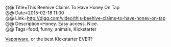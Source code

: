 @@ Title=This Beehive Claims To Have Honey On Tap  
@@ Date=2015-02-18 11:00  
@@ Link=http://digg.com/video/this-beehive-claims-to-have-honey-on-tap  
@@ Description=Honey. Easy access. Nice.  
@@ Tags=food, funny, animals, Kickstarter    

[Vaporware](https://en.wikipedia.org/wiki/Vaporware), or the best Kickstarter EVER?